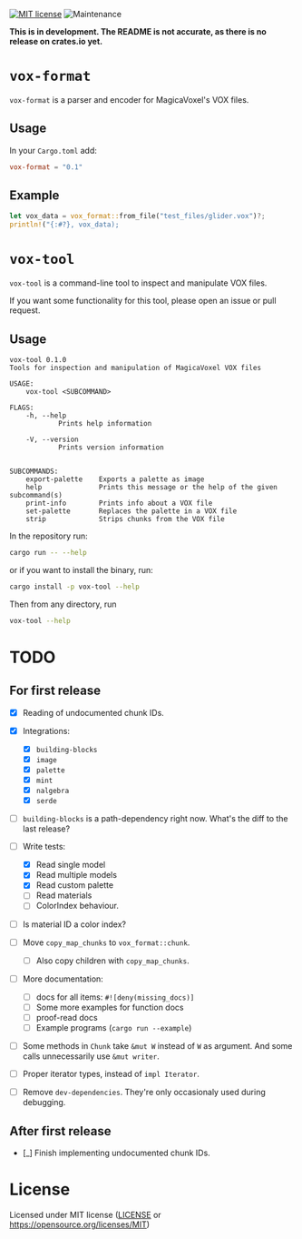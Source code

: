 [![MIT license](https://img.shields.io/badge/license-MIT-brightgreen)](https://opensource.org/licenses/MIT)
![Maintenance](https://img.shields.io/badge/maintenance-experimental-blue.svg)


**This is in development. The README is not accurate, as there is no release on crates.io yet.**


# `vox-format`

`vox-format` is a parser and encoder for MagicaVoxel's VOX files.

## Usage

In your `Cargo.toml` add:

```toml
vox-format = "0.1"
```

## Example

```rust
let vox_data = vox_format::from_file("test_files/glider.vox")?;
println!("{:#?}, vox_data);
```

# `vox-tool`

`vox-tool` is a command-line tool to inspect and manipulate VOX files.

If you want some functionality for this tool, please open an issue or pull request.

## Usage

```
vox-tool 0.1.0
Tools for inspection and manipulation of MagicaVoxel VOX files

USAGE:
    vox-tool <SUBCOMMAND>

FLAGS:
    -h, --help
            Prints help information

    -V, --version
            Prints version information


SUBCOMMANDS:
    export-palette    Exports a palette as image
    help              Prints this message or the help of the given subcommand(s)
    print-info        Prints info about a VOX file
    set-palette       Replaces the palette in a VOX file
    strip             Strips chunks from the VOX file
```


In the repository run:

```sh
cargo run -- --help
```

or if you want to install the binary, run:

```sh
cargo install -p vox-tool --help
```

Then from any directory, run

```sh
vox-tool --help
```


# TODO

## For first release

 - [x] Reading of undocumented chunk IDs.
 - [x] Integrations:
   - [x] `building-blocks`
   - [x] `image`
   - [x] `palette`
   - [x] `mint`
   - [x] `nalgebra`
   - [x] `serde`
 - [ ] `building-blocks` is a path-dependency right now. What's the diff to the last release?
 - [ ] Write tests:
   - [x] Read single model
   - [x] Read multiple models
   - [x] Read custom palette
   - [ ] Read materials
   - [ ] ColorIndex behaviour.
 - [ ] Is material ID a color index?
 - [ ] Move `copy_map_chunks` to `vox_format::chunk`.
   - [ ] Also copy children with `copy_map_chunks`.
 - [ ] More documentation:
   - [ ] docs for all items: `#![deny(missing_docs)]`
   - [ ] Some more examples for function docs
   - [ ] proof-read docs
   - [ ] Example programs (`cargo run --example`)
 - [ ] Some methods in `Chunk` take `&mut W` instead of `W` as argument. And some calls unnecessarily use `&mut writer`.
 - [ ] Proper iterator types, instead of `impl Iterator`.
 - [ ] Remove `dev-dependencies`. They're only occasionaly used during debugging.


## After first release

 - [_] Finish implementing undocumented chunk IDs.

# License

Licensed under MIT license ([LICENSE](LICENSE) or https://opensource.org/licenses/MIT)
